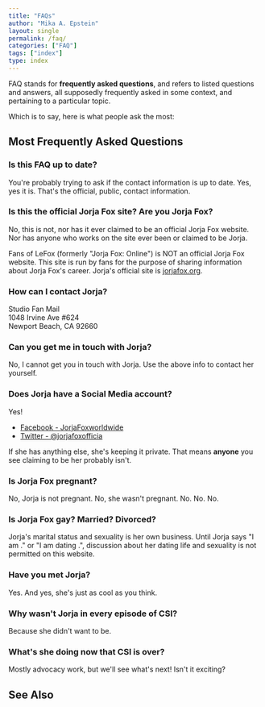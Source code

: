 ```yaml
---
title: "FAQs"
author: "Mika A. Epstein"
layout: single
permalink: /faq/
categories: ["FAQ"]
tags: ["index"]
type: index
---
```


FAQ stands for **frequently asked questions**, and refers to listed questions and answers, all supposedly frequently asked in some context, and pertaining to a particular topic.

Which is to say, here is what people ask the most:

## Most Frequently Asked Questions

### Is this FAQ up to date?

You're probably trying to ask if the contact information is up to date. Yes, yes it is. That's the official, public, contact information.

### Is this the official Jorja Fox site? Are you Jorja Fox?

No, this is not, nor has it ever claimed to be an official Jorja Fox website. Nor has anyone who works on the site ever been or claimed to be Jorja.

Fans of LeFox (formerly "Jorja Fox: Online") is NOT an official Jorja Fox website. This site is run by fans for the purpose of sharing information about Jorja Fox's career. Jorja's official site is [jorjafox.org](http://jorjafox.org/).

### How can I contact Jorja?

Studio Fan Mail  
1048 Irvine Ave #624  
Newport Beach, CA 92660  

### Can you get me in touch with Jorja?

No, I cannot get you in touch with Jorja. Use the above info to contact her yourself.

### Does Jorja have a Social Media account?

Yes!

* [Facebook - JorjaFoxworldwide](https://www.facebook.com/JorjaFoxworldwide)
* [Twitter - @jorjafoxofficia](https://twitter.com/jorjafoxofficia)

If she has anything else, she's keeping it private. That means **anyone** you see claiming to be her probably isn't. 

### Is Jorja Fox pregnant?

No, Jorja is not pregnant. No, she wasn't pregnant. No. No. No.

### Is Jorja Fox gay? Married? Divorced?

Jorja's marital status and sexuality is her own business. Until Jorja says "I am <whatever>." or "I am dating <whomever>.", discussion about her dating life and sexuality is not permitted on this website.

### Have you met Jorja?

Yes. And yes, she's just as cool as you think.

### Why wasn't Jorja in every episode of CSI?

Because she didn't want to be.

### What's she doing now that CSI is over?

Mostly advocacy work, but we'll see what's next! Isn't it exciting?

## See Also